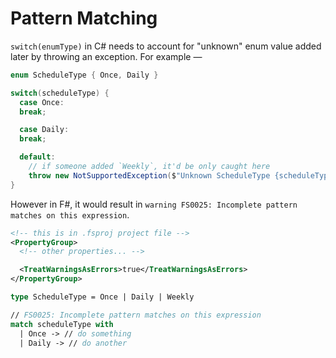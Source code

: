 # Pattern Matching

`switch(enumType)` in C# needs to account for "unknown" enum value added later by throwing an exception. For example —

```csharp
enum ScheduleType { Once, Daily }

switch(scheduleType) {
  case Once:
  break;

  case Daily:
  break;

  default:
    // if someone added `Weekly`, it'd be only caught here
    throw new NotSupportedException($"Unknown ScheduleType {scheduleType}");
}
```

However in F#, it would result in `warning FS0025: Incomplete pattern matches on this expression`.

```xml
<!-- this is in .fsproj project file -->
<PropertyGroup>
  <!-- other properties... -->

  <TreatWarningsAsErrors>true</TreatWarningsAsErrors>
</PropertyGroup>
```

```fsharp
type ScheduleType = Once | Daily | Weekly

// FS0025: Incomplete pattern matches on this expression
match scheduleType with
  | Once -> // do something
  | Daily -> // do another
```
